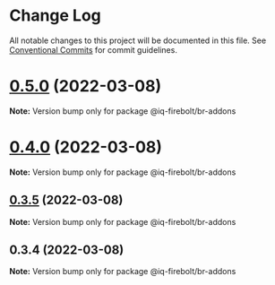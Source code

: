 # Change Log

All notable changes to this project will be documented in this file.
See [Conventional Commits](https://conventionalcommits.org) for commit guidelines.

# [0.5.0](https://github.com/IQ-tech/firebolt/compare/v0.4.1...v0.5.0) (2022-03-08)

**Note:** Version bump only for package @iq-firebolt/br-addons





# [0.4.0](https://github.com/IQ-tech/firebolt/compare/v0.3.5...v0.4.0) (2022-03-08)

**Note:** Version bump only for package @iq-firebolt/br-addons





## [0.3.5](https://github.com/IQ-tech/firebolt/compare/v0.3.3...v0.3.5) (2022-03-08)

**Note:** Version bump only for package @iq-firebolt/br-addons





## 0.3.4 (2022-03-08)

**Note:** Version bump only for package @iq-firebolt/br-addons
